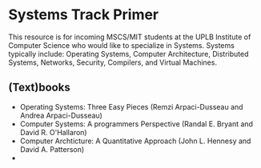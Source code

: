# Systems Track Primer

This resource is for incoming MSCS/MIT students at the UPLB Institute of Computer Science who would like to specialize in Systems. Systems typically include: Operating Systems, Computer Architecture, Distributed Systems, Networks, Security, Compilers, and Virtual Machines.

## (Text)books  

* Operating Systems: Three Easy Pieces (Remzi Arpaci-Dusseau and Andrea Arpaci-Dusseau) 
* Computer Systems: A programmers Perspective (Randal E. Bryant and David R. O'Hallaron)
* Computer Archticture: A Quantitative Approach (John L. Hennesy and David A. Patterson)
*  

